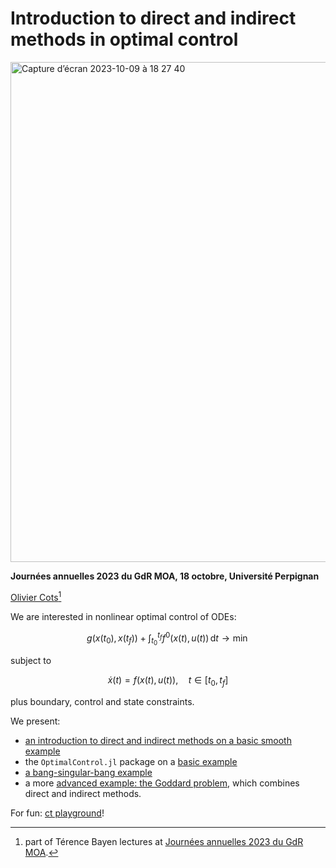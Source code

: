 # Introduction to direct and indirect methods in optimal control

<img width="800px" alt="Capture d’écran 2023-10-09 à 18 27 40" src="https://github.com/control-toolbox/GdRMOA2023/assets/66357348/25e77d9b-bcdf-4ddd-84fc-b916a3031a54">

**Journées annuelles 2023 du GdR MOA, 18 octobre, Université Perpignan**

[Olivier Cots](https://ocots.github.io/)[^1]

[^1]: part of Térence Bayen lectures at [Journées annuelles 2023 du GdR MOA](https://gdrmoa.math.cnrs.fr/journees-annuelles-2023-du-gdr-moa).

We are interested in nonlinear optimal control of ODEs:

```math
g(x(t_0),x(t_f)) + \int_{t_0}^{t_f} f^0(x(t), u(t))\, \mathrm{d}t \to \min
```

subject to

```math
\dot{x}(t) = f(x(t), u(t)),\quad t \in [t_0, t_f]
```

plus boundary, control and state constraints. 

We present:

- [an introduction to direct and indirect methods on a basic smooth example](https://ocots.github.io/GdRMOA2023/basic.html)
- the `OptimalControl.jl` package on a [basic example](https://control-toolbox.org/OptimalControl.jl/stable/tutorial-double-integrator-energy.html)
- [a bang-singular-bang example](https://ocots.github.io/GdRMOA2023/bsb.html)
- a more [advanced example: the Goddard problem](https://control-toolbox.org/docs/optimalcontrol/stable/tutorial-goddard.html), which combines direct and indirect methods.

For fun: [ct playground](https://ocots.github.io/GdRMOA2023/ct-playground.html)!

